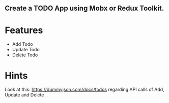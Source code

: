 ## Create a TODO App using Mobx or Redux Toolkit. 
# Features
 - Add Todo
 - Update Todo
 - Delete Todo

# Hints
Look at this: https://dummyjson.com/docs/todos regarding API calls of Add, Update and Delete
